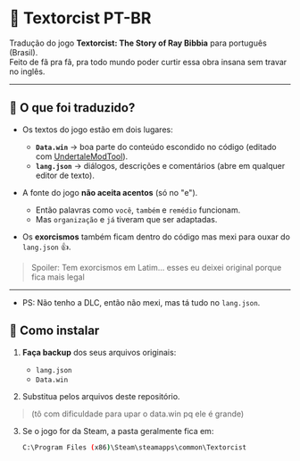 # 🎃 Textorcist PT-BR

Tradução do jogo **Textorcist: The Story of Ray Bibbia** para português (Brasil).  
Feito de fã pra fã, pra todo mundo poder curtir essa obra insana sem travar no inglês.  

---

## 🔎 O que foi traduzido?

- Os textos do jogo estão em dois lugares:
  - **`Data.win`** → boa parte do conteúdo escondido no código (editado com [UndertaleModTool](https://github.com/krzys-h/UndertaleModTool)).  
  - **`lang.json`** → diálogos, descrições e comentários (abre em qualquer editor de texto).  

- A fonte do jogo **não aceita acentos** (só no "e").  
  - Então palavras como `você`, `também` e `remédio` funcionam.  
  - Mas `organização` e `já` tiveram que ser adaptadas.  

- Os **exorcismos** também ficam dentro do código mas mexi para ouxar do `lang.json` 👍.

> Spoiler: Tem exorcismos em Latim... esses eu deixei original porque fica mais legal

---

- PS: Não tenho a DLC, então não mexi, mas tá tudo no `lang.json`.

## 🚀 Como instalar

1. **Faça backup** dos seus arquivos originais:  
   - `lang.json`  
   - `Data.win`  

2. Substitua pelos arquivos deste repositório.
> (tô com dificuldade para upar o data.win pq ele é grande)

3. Se o jogo for da Steam, a pasta geralmente fica em:  
   ```bash
   C:\Program Files (x86)\Steam\steamapps\common\Textorcist
